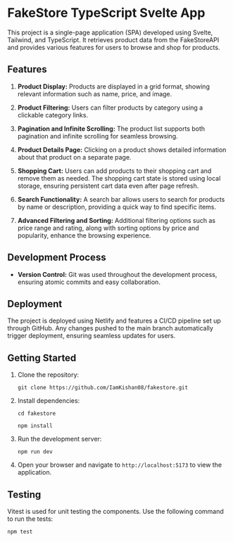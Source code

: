 FakeStore TypeScript Svelte App
===============================

This project is a single-page application (SPA) developed using Svelte, Tailwind, and TypeScript. It retrieves product data from the FakeStoreAPI and provides various features for users to browse and shop for products.

Features
--------

1.  **Product Display:** Products are displayed in a grid format, showing relevant information such as name, price, and image.

2.  **Product Filtering:** Users can filter products by category using a  clickable category links.

3.  **Pagination and Infinite Scrolling:** The product list supports both pagination and infinite scrolling for seamless browsing.

4.  **Product Details Page:** Clicking on a product shows detailed information about that product on a separate page.

5.  **Shopping Cart:** Users can add products to their shopping cart and remove them as needed. The shopping cart state is stored using local storage, ensuring persistent cart data even after page refresh.

6.  **Search Functionality:** A search bar allows users to search for products by name or description, providing a quick way to find specific items.

7.  **Advanced Filtering and Sorting:** Additional filtering options such as price range and rating, along with sorting options by price and popularity, enhance the browsing experience.

Development Process
-------------------

-   **Version Control:** Git was used throughout the development process, ensuring atomic commits and easy collaboration.

Deployment
----------

The project is deployed using Netlify and features a CI/CD pipeline set up through GitHub. Any changes pushed to the main branch automatically trigger deployment, ensuring seamless updates for users.

Getting Started
---------------

1.  Clone the repository:

    

    `git clone https://github.com/IamKishan08/fakestore.git`

2.  Install dependencies:

    

    

    `cd fakestore`
    
    `npm install`

4.  Run the development server:

    

    `npm run dev`

5.  Open your browser and navigate to `http://localhost:5173` to view the application.

Testing
---------------
   Vitest is used for unit testing the components. Use the following command to run the tests:

   `npm test`
